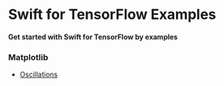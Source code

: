 # Swift for TensorFlow Examples
#### Get started with Swift for TensorFlow by examples

### Matplotlib
- [Oscillations](https://github.com/rahulbhalley/swift-for-tensorflow-examples/blob/master/Plotting/Oscillations.swift)